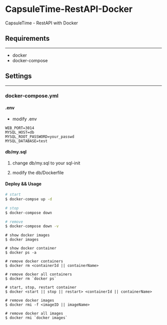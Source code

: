 # CapsuleTime-RestAPI-Docker
CapsuleTime - RestAPI with Docker

## Requirements

---

- docker
- docker-compose

## Settings

---

### docker-compose.yml

#### .env

- modify .env

```
WEB_PORT=3014
MYSQL_HOST=db
MYSQL_ROOT_PASSWORD=your_passwd
MYSQL_DATABASE=test
```

#### db/my.sql

1. change db/my.sql to your sql-init 

2. modify the db/Dockerfile


#### Deploy && Usage

```bash
# start
$ docker-compse up -d

# stop
$ docker-compose down

# remove
$ docker-compose down -v
```

```
# show docker images
$ docker images

# show docker container
$ docker ps -a

# remove docker containers
$ docker rm <containerId || containerName>

# remove docker all containers
$ docker rm `docker ps`

# start, stop, restart container
$ docker <start || stop || restart> <containerId || containerName>

# remove docker images
$ docker rmi -f <imageID || imageName>

# remove docker all images
$ docker rmi `docker images`
```
